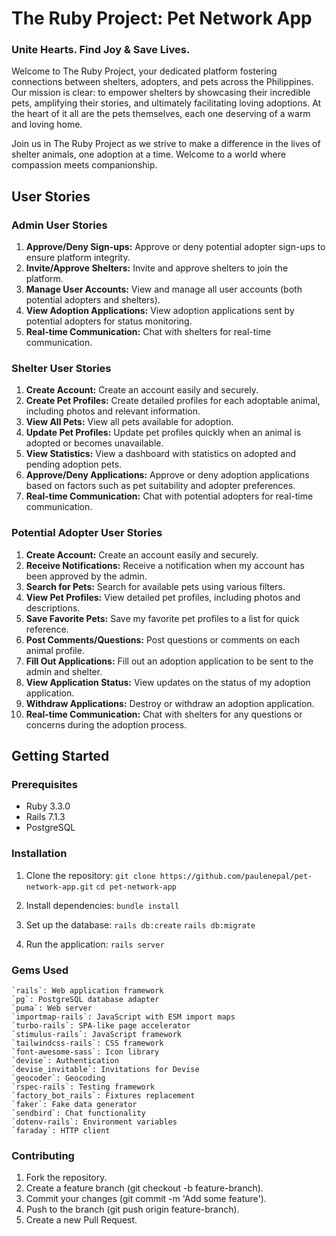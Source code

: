 # The Ruby Project: Pet Network App

### Unite Hearts. Find Joy & Save Lives.

Welcome to The Ruby Project, your dedicated platform fostering connections between shelters, adopters, and pets across the Philippines. Our mission is clear: to empower shelters by showcasing their incredible pets, amplifying their stories, and ultimately facilitating loving adoptions. At the heart of it all are the pets themselves, each one deserving of a warm and loving home.

Join us in The Ruby Project as we strive to make a difference in the lives of shelter animals, one adoption at a time. Welcome to a world where compassion meets companionship.

## User Stories

### Admin User Stories
1. **Approve/Deny Sign-ups:** Approve or deny potential adopter sign-ups to ensure platform integrity.
2. **Invite/Approve Shelters:** Invite and approve shelters to join the platform.
3. **Manage User Accounts:** View and manage all user accounts (both potential adopters and shelters).
4. **View Adoption Applications:** View adoption applications sent by potential adopters for status monitoring.
5. **Real-time Communication:** Chat with shelters for real-time communication.

### Shelter User Stories
1. **Create Account:** Create an account easily and securely.
2. **Create Pet Profiles:** Create detailed profiles for each adoptable animal, including photos and relevant information.
3. **View All Pets:** View all pets available for adoption.
4. **Update Pet Profiles:** Update pet profiles quickly when an animal is adopted or becomes unavailable.
5. **View Statistics:** View a dashboard with statistics on adopted and pending adoption pets.
6. **Approve/Deny Applications:** Approve or deny adoption applications based on factors such as pet suitability and adopter preferences.
7. **Real-time Communication:** Chat with potential adopters for real-time communication.

### Potential Adopter User Stories
1. **Create Account:** Create an account easily and securely.
2. **Receive Notifications:** Receive a notification when my account has been approved by the admin.
3. **Search for Pets:** Search for available pets using various filters.
4. **View Pet Profiles:** View detailed pet profiles, including photos and descriptions.
5. **Save Favorite Pets:** Save my favorite pet profiles to a list for quick reference.
6. **Post Comments/Questions:** Post questions or comments on each animal profile.
7. **Fill Out Applications:** Fill out an adoption application to be sent to the admin and shelter.
8. **View Application Status:** View updates on the status of my adoption application.
9. **Withdraw Applications:** Destroy or withdraw an adoption application.
10. **Real-time Communication:** Chat with shelters for any questions or concerns during the adoption process.

## Getting Started

### Prerequisites

- Ruby 3.3.0
- Rails 7.1.3
- PostgreSQL

### Installation

1. Clone the repository:
    ```git clone https://github.com/paulenepal/pet-network-app.git```
    ```cd pet-network-app```

2. Install dependencies:
    ```bundle install```

3. Set up the database:
    ```rails db:create```
    ```rails db:migrate```

4. Run the application:
    ```rails server```

### Gems Used
    `rails`: Web application framework
    `pg`: PostgreSQL database adapter
    `puma`: Web server
    `importmap-rails`: JavaScript with ESM import maps
    `turbo-rails`: SPA-like page accelerator
    `stimulus-rails`: JavaScript framework
    `tailwindcss-rails`: CSS framework
    `font-awesome-sass`: Icon library
    `devise`: Authentication
    `devise_invitable`: Invitations for Devise
    `geocoder`: Geocoding
    `rspec-rails`: Testing framework
    `factory_bot_rails`: Fixtures replacement
    `faker`: Fake data generator
    `sendbird`: Chat functionality
    `dotenv-rails`: Environment variables
    `faraday`: HTTP client

### Contributing

1.  Fork the repository.
2.  Create a feature branch (git checkout -b feature-branch).
3.  Commit your changes (git commit -m 'Add some feature').
4.  Push to the branch (git push origin feature-branch).
5.  Create a new Pull Request.